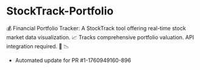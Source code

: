 # StockTrack-Portfolio
💰 Financial Portfolio Tracker: A StockTrack tool offering real-time stock market data visualization. 📈 Tracks comprehensive portfolio valuation. API integration required. 💸 📉


- Automated update for PR #1-1760949160-896